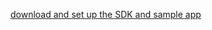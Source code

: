 [download and set up the SDK and sample app](/docs/guides/oie-embedded-common-download-setup-app/android/main/)
